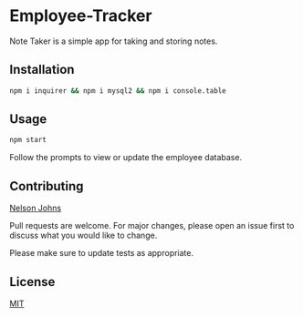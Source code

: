 # Employee-Tracker

Note Taker is a simple app for taking and storing notes.

## Installation

```bash
npm i inquirer && npm i mysql2 && npm i console.table
```

## Usage

```bash
npm start
```
Follow the prompts to view or update the employee database.


## Contributing
[Nelson Johns](https://github.com/ntjohns1/)

Pull requests are welcome. For major changes, please open an issue first to discuss what you would like to change.

Please make sure to update tests as appropriate.

## License
[MIT](https://choosealicense.com/licenses/mit/)
